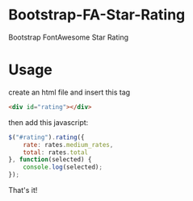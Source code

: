 Bootstrap-FA-Star-Rating
========================

Bootstrap FontAwesome Star Rating

# Usage

create an html file and insert this tag
```html
<div id="rating"></div>
```

then add this javascript:
```javascript
$("#rating").rating({
	rate: rates.medium_rates,
	total: rates.total
}, function(selected) {
	console.log(selected);
});
```
That's it!
